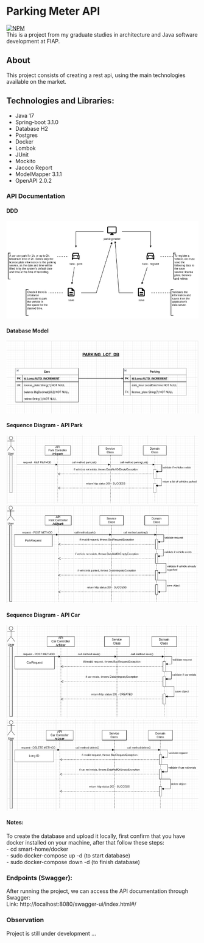 # Parking Meter API
[![NPM](https://img.shields.io/npm/l/react)](https://github.com/gregorydossantos/projeto-sds3/blob/main/LICENSE)
<br/>This is a project from my graduate studies in architecture and Java software development at FIAP.

## About
This project consists of creating a rest api, using the main technologies available on the market.

## Technologies and Libraries:
- Java 17
- Spring-boot 3.1.0
- Database H2
- Postgres
- Docker
- Lombok
- JUnit
- Mockito
- Jacoco Report
- ModelMapper 3.1.1
- OpenAPI 2.0.2

### API Documentation
#### DDD
![Web 1](https://github.com/gregorydossantos/parking-meter/blob/develop/assets/ddd/ddd-parking-meter.png)

#### Database Model
![Web 1](https://github.com/gregorydossantos/parking-meter/blob/develop/assets/databases/parking-lot-db.png)

#### Sequence Diagram - API Park
![Web 1](https://github.com/gregorydossantos/parking-meter/blob/develop/assets/sequence-diagram/api-park-get.png)
![Web 1](https://github.com/gregorydossantos/parking-meter/blob/develop/assets/sequence-diagram/api-park-post.png)

#### Sequence Diagram - API Car
![Web 1](https://github.com/gregorydossantos/parking-meter/blob/develop/assets/sequence-diagram/api-car-post.png)
![Web 1](https://github.com/gregorydossantos/parking-meter/blob/develop/assets/sequence-diagram/api-car-delete.png)

#### Notes:
To create the database and upload it locally, first confirm that you have docker installed on your machine, after that follow these steps:
<br/> - cd smart-home/docker
<br/> - sudo docker-compose up -d (to start database)
<br/> - sudo docker-compose down -d (to finish database)

### Endpoints (Swagger):
After running the project, we can access the API documentation through Swagger: <br/>
Link: http://localhost:8080/swagger-ui/index.html#/

### Observation
Project is still under development ... 
